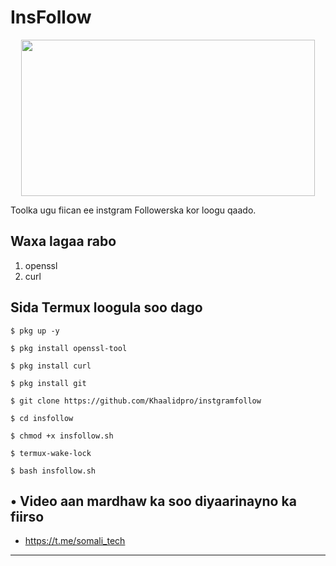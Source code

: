 # InsFollow
<p align="center">
  <img src="https://1.bp.blogspot.com/-8J6nXMm4Fn4/X1nN5SrLvkI/AAAAAAAAAQ0/J8TNfruwGEgiAfOKxIiRD_q3dKOGUl-XQCLcBGAsYHQ/s530/Screenshot_20200910_122015.png" width="470" height="250">
</p>
Toolka ugu fiican ee instgram Followerska kor loogu qaado.

## Waxa lagaa rabo
1. openssl
2. curl

## Sida Termux loogula soo dago

`$ pkg up -y`

`$ pkg install openssl-tool`

`$ pkg install curl`

`$ pkg install git`

`$ git clone https://github.com/Khaalidpro/instgramfollow`

`$ cd insfollow`

`$ chmod +x insfollow.sh`

`$ termux-wake-lock`

`$ bash insfollow.sh`

## • Video aan mardhaw ka soo diyaarinayno ka fiirso
* https://t.me/somali_tech
---

